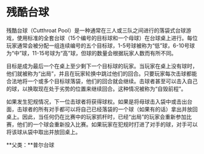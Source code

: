 # 残酷台球

残酷台球（Cutthroat Pool）是一种通常在三人或三队之间进行的落袋式台球游戏，使用标准的全套台球（15个编号的目标球和一个母球）在台球桌上进行。每位玩家通常会被分配一组连续编号的五个目标球，1-5号球被称为“低”球，6-10号球为“中”球，11-15号球为“高”球，但球的数量会根据玩家人数而有所不同。

目标是成为最后一个在桌上至少剩下一个目标球的玩家。当玩家在桌上没有球时，他们就被称为“出局”，并且在玩家轮换中跳过他们的回合。只要玩家每次击球都能合法地将一个或多个目标球落袋，他们的回合就会继续。击球者甚至可以击入自己的球，以换取现在处于劣势的位置来继续回合。这种情况被称为“自毁前程”。

如果发生犯规情况，下一位击球者将获得球权。如果是将母球击入袋中或击出台面，击球者的所有对手都可以将自己已经落袋的一个球（如果有的话）拿出并放回桌上。因此，当任何仍在比赛中的玩家抓杆时，已经“出局”的玩家会重新参加比赛，他们的一个球会重新投入比赛。如果玩家在犯规时打进了对手的球，对手可以将该球从袋中取出并放回桌上。

**父类：**普尔台球